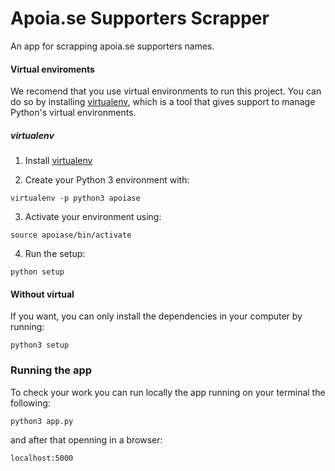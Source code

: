 # Apoia.se Supporters Scrapper
An app for scrapping apoia.se supporters names.

#### Virtual enviroments
We recomend that you use virtual environments to run this project.
You can do so by installing [virtualenv][1], which is a tool that
gives support to manage Python's virtual environments.

##### virtualenv
1. Install [virtualenv][1]

2. Create your Python 3 environment with:

`virtualenv -p python3 apoiase`

3. Activate your environment using:

`source apoiase/bin/activate`

4. Run the setup:

`python setup`

#### Without virtual
If you want, you can only install the dependencies in your computer
by running:

`python3 setup`

### Running the app
To check your work you can run locally the app running on your
terminal the following:

`python3 app.py`

and after that openning in a browser:

`localhost:5000`


[1]: https://virtualenv.pypa.io/

